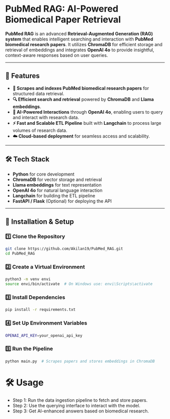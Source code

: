# **PubMed RAG: AI-Powered Biomedical Paper Retrieval**  

**PubMed RAG** is an advanced **Retrieval-Augmented Generation (RAG) system** that enables intelligent searching and interaction with **PubMed biomedical research papers**. It utilizes **ChromaDB** for efficient storage and retrieval of embeddings and integrates **OpenAI 4o** to provide insightful, context-aware responses based on user queries.  

---

## **🔬 Features**  
- **📝 Scrapes and indexes PubMed biomedical research papers** for structured data retrieval.  
- **🔍 Efficient search and retrieval** powered by **ChromaDB** and **Llama embeddings**.  
- **🧠 AI-Powered Interactions** through **OpenAI 4o**, enabling users to query and interact with research data.  
- **⚡ Fast and Scalable ETL Pipeline** built with **Langchain** to process large volumes of research data.  
- **☁️ Cloud-based deployment** for seamless access and scalability.  

---

## **🛠 Tech Stack**  
- **Python** for core development  
- **ChromaDB** for vector storage and retrieval  
- **Llama embeddings** for text representation  
- **OpenAI 4o** for natural language interaction  
- **Langchain** for building the ETL pipeline  
- **FastAPI / Flask** (Optional) for deploying the API  

---

## **🚀 Installation & Setup**  

### **1️⃣ Clone the Repository**  
```sh
git clone https://github.com/Akilan19/PubMed_RAG.git
cd PubMed_RAG
```

### **2️⃣ Create a Virtual Environment**  
```sh
python3 -m venv envi
source envi/bin/activate  # On Windows use: envi\Scripts\activate
```

### **3️⃣ Install Dependencies**  
```sh
pip install -r requirements.txt
```

### **4️⃣ Set Up Environment Variables**  
```sh
OPENAI_API_KEY=your_openai_api_key
```

### **5️⃣ Run the Pipeline**  
```sh
python main.py  # Scrapes papers and stores embeddings in ChromaDB
```

# 🛠 Usage
- Step 1: Run the data ingestion pipeline to fetch and store papers.
- Step 2: Use the querying interface to interact with the model.
- Step 3: Get AI-enhanced answers based on biomedical research.
